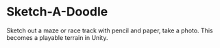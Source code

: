 # Sketch-A-Doodle
Sketch out a maze or race track with pencil and paper, take a photo.  This becomes a playable terrain in Unity.
